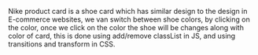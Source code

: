 Nike product card is a shoe card which has similar design to the design in E-commerce websites, we van switch between shoe colors, by clicking on the color, once we click on the color the shoe will be changes along with color of card, this is done using add/remove classList in JS, and using transitions and transform in CSS.
